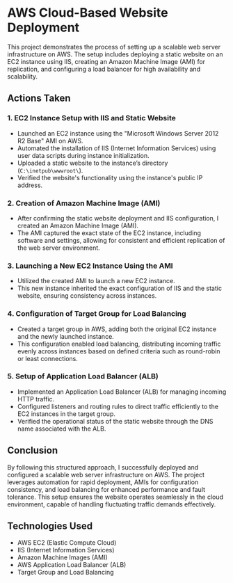 # AWS Cloud-Based Website Deployment

This project demonstrates the process of setting up a scalable web server infrastructure on AWS. The setup includes deploying a static website on an EC2 instance using IIS, creating an Amazon Machine Image (AMI) for replication, and configuring a load balancer for high availability and scalability.

## Actions Taken

### 1. **EC2 Instance Setup with IIS and Static Website**
- Launched an EC2 instance using the "Microsoft Windows Server 2012 R2 Base" AMI on AWS.
- Automated the installation of IIS (Internet Information Services) using user data scripts during instance initialization.
- Uploaded a static website to the instance’s directory (`C:\inetpub\wwwroot\`).
- Verified the website's functionality using the instance's public IP address.

### 2. **Creation of Amazon Machine Image (AMI)**
- After confirming the static website deployment and IIS configuration, I created an Amazon Machine Image (AMI).
- The AMI captured the exact state of the EC2 instance, including software and settings, allowing for consistent and efficient replication of the web server environment.

### 3. **Launching a New EC2 Instance Using the AMI**
- Utilized the created AMI to launch a new EC2 instance.
- This new instance inherited the exact configuration of IIS and the static website, ensuring consistency across instances.

### 4. **Configuration of Target Group for Load Balancing**
- Created a target group in AWS, adding both the original EC2 instance and the newly launched instance.
- This configuration enabled load balancing, distributing incoming traffic evenly across instances based on defined criteria such as round-robin or least connections.

### 5. **Setup of Application Load Balancer (ALB)**
- Implemented an Application Load Balancer (ALB) for managing incoming HTTP traffic.
- Configured listeners and routing rules to direct traffic efficiently to the EC2 instances in the target group.
- Verified the operational status of the static website through the DNS name associated with the ALB.

## Conclusion

By following this structured approach, I successfully deployed and configured a scalable web server infrastructure on AWS. The project leverages automation for rapid deployment, AMIs for configuration consistency, and load balancing for enhanced performance and fault tolerance. This setup ensures the website operates seamlessly in the cloud environment, capable of handling fluctuating traffic demands effectively.

## Technologies Used

- AWS EC2 (Elastic Compute Cloud)
- IIS (Internet Information Services)
- Amazon Machine Images (AMI)
- AWS Application Load Balancer (ALB)
- Target Group and Load Balancing

